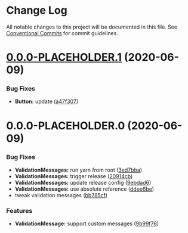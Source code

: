 # Change Log

All notable changes to this project will be documented in this file.
See [Conventional Commits](https://conventionalcommits.org) for commit guidelines.

# [0.0.0-PLACEHOLDER.1](https://github.com/GetTerminus/terminus-oss/compare/@terminus/ui-validation-messages@0.0.0-PLACEHOLDER.0...@terminus/ui-validation-messages@0.0.0-PLACEHOLDER.1) (2020-06-09)


### Bug Fixes

* **Button:** update ([a47f307](https://github.com/GetTerminus/terminus-oss/commit/a47f30757b9216d6ee76788c117e76eacf5289e5))





# 0.0.0-PLACEHOLDER.0 (2020-06-09)


### Bug Fixes

* **ValidationMessages:** run yarn from root ([3ed7bba](https://github.com/GetTerminus/terminus-oss/commit/3ed7bbafe0ddc8babc52ee01256f1012632070b6))
* **ValidationMessages:** trigger release ([20914cb](https://github.com/GetTerminus/terminus-oss/commit/20914cb6625d238e4e62c894cba473086d7f3195))
* **ValidationMessages:** update release config ([9ebdad6](https://github.com/GetTerminus/terminus-oss/commit/9ebdad6240f2defeb514f3585fc7014728d88075))
* **ValidationMessages:** use absolute reference ([ddee6be](https://github.com/GetTerminus/terminus-oss/commit/ddee6beb6dc678afa0337d47d7a4b0a502cf8710))
* tweak validation messages ([bb785cf](https://github.com/GetTerminus/terminus-oss/commit/bb785cfb32215e9ee0b85946c020e6d47cf592e3))


### Features

* **ValidationMessage:** support custom messages ([9b99f76](https://github.com/GetTerminus/terminus-oss/commit/9b99f763d8bd27213dc48fe6afaeb72ad9edce25))
